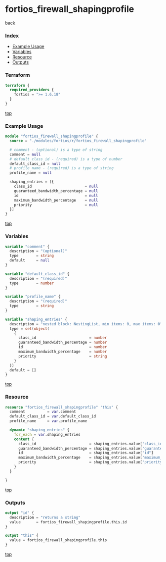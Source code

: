 # fortios_firewall_shapingprofile

[back](../fortios.md)

### Index

- [Example Usage](#example-usage)
- [Variables](#variables)
- [Resource](#resource)
- [Outputs](#outputs)

### Terraform

```terraform
terraform {
  required_providers {
    fortios = ">= 1.6.18"
  }
}
```

[top](#index)

### Example Usage

```terraform
module "fortios_firewall_shapingprofile" {
  source = "./modules/fortios/r/fortios_firewall_shapingprofile"

  # comment - (optional) is a type of string
  comment = null
  # default_class_id - (required) is a type of number
  default_class_id = null
  # profile_name - (required) is a type of string
  profile_name = null

  shaping_entries = [{
    class_id                        = null
    guaranteed_bandwidth_percentage = null
    id                              = null
    maximum_bandwidth_percentage    = null
    priority                        = null
  }]
}
```

[top](#index)

### Variables

```terraform
variable "comment" {
  description = "(optional)"
  type        = string
  default     = null
}

variable "default_class_id" {
  description = "(required)"
  type        = number
}

variable "profile_name" {
  description = "(required)"
  type        = string
}

variable "shaping_entries" {
  description = "nested block: NestingList, min items: 0, max items: 0"
  type = set(object(
    {
      class_id                        = number
      guaranteed_bandwidth_percentage = number
      id                              = number
      maximum_bandwidth_percentage    = number
      priority                        = string
    }
  ))
  default = []
}
```

[top](#index)

### Resource

```terraform
resource "fortios_firewall_shapingprofile" "this" {
  comment          = var.comment
  default_class_id = var.default_class_id
  profile_name     = var.profile_name

  dynamic "shaping_entries" {
    for_each = var.shaping_entries
    content {
      class_id                        = shaping_entries.value["class_id"]
      guaranteed_bandwidth_percentage = shaping_entries.value["guaranteed_bandwidth_percentage"]
      id                              = shaping_entries.value["id"]
      maximum_bandwidth_percentage    = shaping_entries.value["maximum_bandwidth_percentage"]
      priority                        = shaping_entries.value["priority"]
    }
  }

}
```

[top](#index)

### Outputs

```terraform
output "id" {
  description = "returns a string"
  value       = fortios_firewall_shapingprofile.this.id
}

output "this" {
  value = fortios_firewall_shapingprofile.this
}
```

[top](#index)